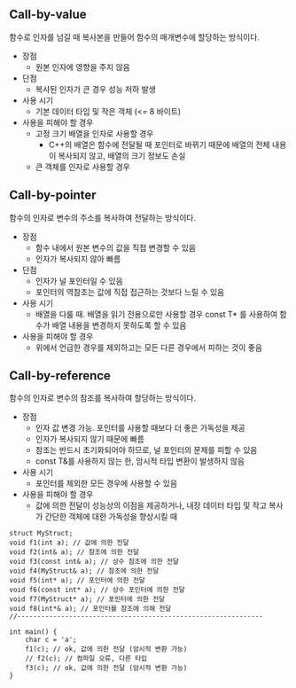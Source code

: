 ## Call-by-value
함수로 인자를 넘길 때 복사본을 만들어 함수의 매개변수에 할당하는 방식이다. 
- 장점
	- 원본 인자에 영향을 주지 않음
- 단점
	- 복사된 인자가 큰 경우 성능 저하 발생
- 사용 시기
	- 기본 데이터 타입 및 작은 객체 (<= 8 바이트)
- 사용을 피해야 할 경우
	- 고정 크기 배열을 인자로 사용할 경우
		- C++의 배열은 함수에 전달될 때 포인터로 바뀌기 때문에 배열의 전체 내용이 복사되지 않고, 배열의 크기 정보도 손실
	- 큰 객체를 인자로 사용할 경우
## Call-by-pointer
함수의 인자로 변수의 주소를 복사하여 전달하는 방식이다.
- 장점
	- 함수 내에서 원본 변수의 값을 직접 변경할 수 있음
	- 인자가 복사되지 않아 빠름
- 단점
	- 인자가 널 포인터일 수 있음
	- 포인터의 역참조는 값에 직접 접근하는 것보다 느릴 수 있음
- 사용 시기
	- 배열을 다룰 때. 배열을 읽기 전용으로만 사용할 경우 const T* 를 사용하여 함수가 배열 내용을 변경하지 못하도록 할 수 있음
- 사용을 피해야 할 경우
	- 위에서 언급한 경우를 제외하고는 모든 다른 경우에서 피하는 것이 좋음
## Call-by-reference
함수의 인자로 변수의 참조를 복사하여 할당하는 방식이다.
- 장점
	- 인자 값 변경 가능. 포인터를 사용할 때보다 더 좋은 가독성을 제공
	- 인자가 복사되지 않기 때문에 빠름
	- 참조는 반드시 초기화되어야 하므로, 널 포인터의 문제를 피할 수 있음
	- const T&를 사용하지 않는 한, 암시적 타입 변환이 발생하지 않음
- 사용 시기
	- 포인터를 제외한 모든 경우에 사용할 수 있음
- 사용을 피해야 할 경우
	- 값에 의한 전달이 성능상의 이점을 제공하거나, 내장 데이터 타입 및 작고 복사가 간단한 객체에 대한 가독성을 향상시킬 때
```
struct MyStruct;  
void f1(int a); // 값에 의한 전달  
void f2(int& a); // 참조에 의한 전달  
void f3(const int& a); // 상수 참조에 의한 전달  
void f4(MyStruct& a); // 참조에 의한 전달  
void f5(int* a); // 포인터에 의한 전달  
void f6(const int* a); // 상수 포인터에 의한 전달  
void f7(MyStruct* a); // 포인터에 의한 전달  
void f8(int*& a); // 포인터를 참조에 의해 전달  
//--------------------------------------------------------------  
  
int main() {  
    char c = 'a';  
    f1(c); // ok, 값에 의한 전달 (암시적 변환 가능)  
    // f2(c); // 컴파일 오류, 다른 타입  
    f3(c); // ok, 값에 의한 전달 (암시적 변환 가능)  
}
```